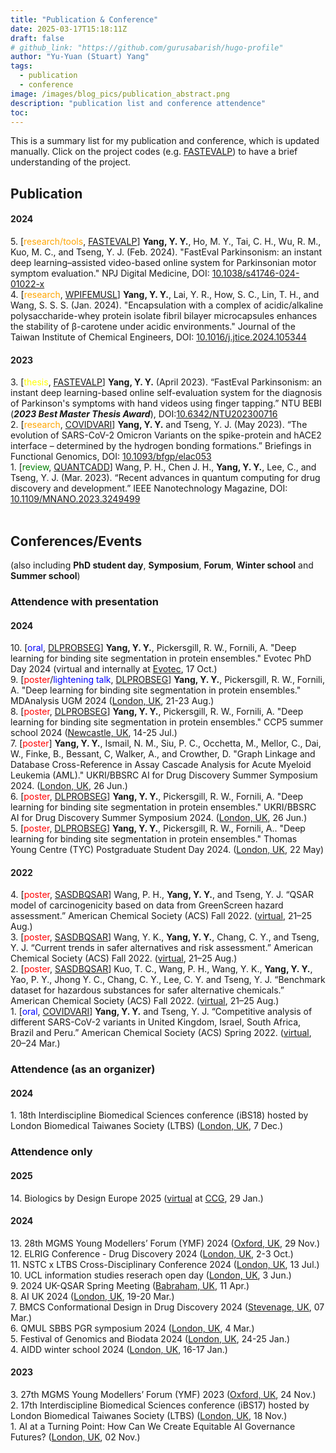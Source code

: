 ```yaml
---
title: "Publication & Conference"
date: 2025-03-17T15:18:11Z
draft: false
# github_link: "https://github.com/gurusabarish/hugo-profile"
author: "Yu-Yuan (Stuart) Yang"
tags:
  - publication
  - conference
image: /images/blog_pics/publication_abstract.png
description: "publication list and conference attendence"
toc: 
---
```

<style>
r { color: Red }
o { color: Orange }
y { color: yellow }
bb { color: Blue }
gg { color: Green }
</style>

This is a summary list for my publication and conference, which is updated manually. Click on the project codes (e.g. [FASTEVALP](/tags/fastevalp)) to have a brief understanding of the project.  

<!-- Publication with reasearchgate and google scholar link -->
## Publication <a href="https://www.researchgate.net/profile/Yu-Yuan-Yang" target="_blank"><i class="fab fa-researchgate"></i></a> <a href="https://scholar.google.com/citations?user=_UlrhSsAAAAJ&hl=en" target="_blank"><i class="fas fa-graduation-cap"></i></a>

#### 2024
5\. [<o>research/tools</o>, [FASTEVALP](/tags/fastevalp)] **Yang, Y. Y.**, Ho, M. Y., Tai, C. H., Wu, R. M., Kuo, M. C., and Tseng, Y. J. (Feb. 2024). "FastEval Parkinsonism: an instant deep learning–assisted video-based online system for Parkinsonian motor symptom evaluation." NPJ Digital Medicine, DOI: [10.1038/s41746-024-01022-x](https://doi.org/10.1038/s41746-024-01022-x)  
4\. [<o>research</o>, [WPIFEMUSL](/tags/wpifemusl)] **Yang, Y. Y.**, Lai, Y. R., How, S. C., Lin, T. H., and Wang, S. S. S. (Jan. 2024). "Encapsulation with a complex of acidic/alkaline polysaccharide-whey protein isolate fibril bilayer microcapsules enhances the stability of β-carotene under acidic environments." Journal of the Taiwan Institute of Chemical Engineers, DOI: [10.1016/j.jtice.2024.105344](https://doi.org/10.1016/j.jtice.2024.105344)   

#### 2023
3\. [<y>thesis</y>, [FASTEVALP](/tags/fastevalp)] **Yang, Y. Y.** (April 2023). “FastEval Parkinsonism: an instant deep learning-based online self-evaluation system for the diagnosis of Parkinson's symptoms with hand videos using finger tapping.” NTU BEBI (***2023 Best Master Thesis Award***), DOI:[10.6342/NTU202300716](https://doi.org/10.6342/NTU202300716)  
2\. [<o>research</o>, [COVIDVARI](/tags/covidvari)] **Yang, Y. Y.** and Tseng, Y. J. (May 2023). “The evolution of SARS-CoV-2 Omicron Variants on the spike-protein and hACE2 interface – determined by the hydrogen bonding formations.” Briefings in Functional Genomics, DOI: [10.1093/bfgp/elac053](https://doi.org/10.1093/bfgp/elac053)  
1\. [<gg>review</gg>, [QUANTCADD](/tags/quantcadd)] Wang, P. H., Chen J. H., **Yang, Y. Y.**, Lee, C., and Tseng, Y. J. (Mar. 2023). “Recent advances in quantum computing for drug discovery and development.” IEEE Nanotechnology Magazine, DOI: [10.1109/MNANO.2023.3249499](https://doi.org/10.1109/MNANO.2023.3249499)
<br></br>


## Conferences/Events
(also including **PhD student day**, **Symposium**, **Forum**, **Winter school** and **Summer school**)
### Attendence with presentation
#### 2024
10\. [<bb>oral</bb>, [DLPROBSEG](/tags/dlprobseg)] **Yang, Y. Y.**, Pickersgill, R. W., Fornili, A. "Deep learning for binding site segmentation in protein ensembles." Evotec PhD Day 2024 (virtual and internally at [Evotec](https://www.evotec.com/), 17 Oct.)   
9\. [<r>poster</r>/<bb>lightening talk</bb>, [DLPROBSEG](/tags/dlprobseg)] **Yang, Y. Y.**, Pickersgill, R. W., Fornili, A. "Deep learning for binding site segmentation in protein ensembles." MDAnalysis UGM 2024 ([London, UK](https://maps.app.goo.gl/NSX5xR2NKRRwiqcp6), 21-23 Aug.)   
8\. [<r>poster</r>, [DLPROBSEG](/tags/dlprobseg)] **Yang, Y. Y.**, Pickersgill, R. W., Fornili, A. "Deep learning for binding site segmentation in protein ensembles." CCP5 summer school 2024 ([Newcastle, UK](https://maps.app.goo.gl/PVvYzEXCLUDoQVrh6), 14-25 Jul.)   
7\. [<r>poster</r>] **Yang, Y. Y.**, Ismail, N. M., Siu, P. C., Occhetta, M., Mellor, C., Dai, W., Finke, B., Bessant, C, Walker, A., and Crowther, D. "Graph Linkage and Database Cross-Reference in Assay Cascade Analysis for Acute Myeloid Leukemia (AML)." UKRI/BBSRC AI for Drug Discovery Summer Symposium 2024. ([London, UK](https://maps.app.goo.gl/NSX5xR2NKRRwiqcp6), 26 Jun.)    
6\. [<r>poster</r>, [DLPROBSEG](/tags/dlprobseg)] **Yang, Y. Y.**, Pickersgill, R. W., Fornili, A. "Deep learning for binding site segmentation in protein ensembles." UKRI/BBSRC AI for Drug Discovery Summer Symposium 2024. ([London, UK](https://maps.app.goo.gl/NSX5xR2NKRRwiqcp6), 26 Jun.)    
5\. [<r>poster</r>, [DLPROBSEG](/tags/dlprobseg)] **Yang, Y. Y.**, Pickersgill, R. W., Fornili, A.. "Deep learning for binding site segmentation in protein ensembles." Thomas Young Centre (TYC) Postgraduate Student Day 2024. ([London, UK](https://maps.app.goo.gl/NSX5xR2NKRRwiqcp6), 22 May)   
#### 2022 
4\. [<r>poster</r>, [SASDBQSAR](/tags/sasdbqsar)] Wang, P. H., **Yang, Y. Y.**, and Tseng, Y. J. “QSAR model of carcinogenicity based on data from GreenScreen hazard assessment.” American Chemical Society (ACS) Fall 2022. ([virtual](https://acs.digitellinc.com/p/s/qsar-model-of-carcinogenicity-based-on-data-from-greenscreen-hazard-assessment-524763), 21–25 Aug.)   
3\. [<r>poster</r>, [SASDBQSAR](/tags/sasdbqsar)] Wang, Y. K., **Yang, Y. Y.**, Chang, C. Y., and Tseng, Y. J. “Current trends in safer alternatives and risk assessment.” American Chemical Society (ACS) Fall 2022. ([virtual](https://acs.digitellinc.com/p/s/current-trends-in-safer-alternatives-and-risk-assessment-524775), 21–25 Aug.)   
2\. [<r>poster</r>, [SASDBQSAR](/tags/sasdbqsar)] Kuo, T. C., Wang, P. H., Wang, Y. K., **Yang, Y. Y.**, Yao, P. Y., Jhong Y. C., Chang, C. Y., Lee, C. Y. and Tseng, Y. J. “Benchmark dataset for hazardous substances for safer alternative chemicals.” American Chemical Society (ACS) Fall 2022. ([virtual](https://acs.digitellinc.com/p/s/benchmark-dataset-for-hazardous-substances-for-safer-alternative-chemicals-524771), 21–25 Aug.)   
1\. [<bb>oral</bb>, [COVIDVARI](/tags/covidvari)] **Yang, Y. Y.** and Tseng, Y. J. “Competitive analysis of different SARS-CoV-2 variants in United Kingdom, Israel, South Africa, Brazil and Peru.” American Chemical Society (ACS) Spring 2022. ([virtual](https://www.morressier.com/o/event/623377e0b300ee00119b311f/article/6234a182818a915252b7f606), 20–24 Mar.)   


### Attendence (as an organizer)
#### 2024 
1\. 18th Interdiscipline Biomedical Sciences conference (iBS18) hosted by London Biomedical Taiwanes Society (LTBS) ([London, UK](https://maps.app.goo.gl/NSX5xR2NKRRwiqcp6), 7 Dec.)   


### Attendence only
#### 2025
14\. Biologics by Design Europe 2025 ([virtual](https://www.chemcomp.com/en/Biologics-2025-Europe.htm) at [CCG](https://www.chemcomp.com/en/index.htm), 29 Jan.)   
#### 2024
13\. 28th MGMS Young Modellers’ Forum (YMF) 2024 ([Oxford, UK](https://maps.app.goo.gl/P7UAhcHRCrFW1Lt58), 29 Nov.)    
12\. ELRIG Conference - Drug Discovery 2024 ([London, UK](https://maps.app.goo.gl/NSX5xR2NKRRwiqcp6), 2-3 Oct.)  
11\. NSTC x LTBS Cross-Disciplinary Conference 2024 ([London, UK](https://maps.app.goo.gl/NSX5xR2NKRRwiqcp6), 13 Jul.)   
10\. UCL information studies reserach open day ([London, UK](https://maps.app.goo.gl/NSX5xR2NKRRwiqcp6), 3 Jun.)  
9\. 2024 UK-QSAR Spring Meeting ([Babraham, UK](https://maps.app.goo.gl/5HJDriRmLYFJLcDw9), 11 Apr.)  
8\. AI UK 2024 ([London, UK](https://maps.app.goo.gl/NSX5xR2NKRRwiqcp6), 19-20 Mar.)  
7\. BMCS Conformational Design in Drug Discovery 2024 ([Stevenage, UK](https://maps.app.goo.gl/pzgqV9jYTXWsFNHz6), 07 Mar.)  
6\. QMUL SBBS PGR symposium 2024 ([London, UK](https://maps.app.goo.gl/NSX5xR2NKRRwiqcp6), 4 Mar.)  
5\. Festival of Genomics and Biodata 2024 ([London, UK](https://maps.app.goo.gl/NSX5xR2NKRRwiqcp6), 24-25 Jan.)   
4\. AIDD winter school 2024 ([London, UK](https://maps.app.goo.gl/NSX5xR2NKRRwiqcp6), 16-17 Jan.)  
#### 2023
3\. 27th MGMS Young Modellers’ Forum (YMF) 2023 ([Oxford, UK](https://maps.app.goo.gl/P7UAhcHRCrFW1Lt58), 24 Nov.)    
2\. 17th Interdiscipline Biomedical Sciences conference (iBS17) hosted by London Biomedical Taiwanes Society (LTBS) ([London, UK](https://maps.app.goo.gl/NSX5xR2NKRRwiqcp6), 18 Nov.)   
1\. AI at a Turning Point: How Can We Create Equitable AI Governance Futures? ([London, UK](https://maps.app.goo.gl/NSX5xR2NKRRwiqcp6), 02 Nov.)  
